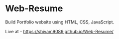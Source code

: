 # Web-Resume
Build Portfolio website using HTML, CSS, JavaScript.

Live at - https://shivam9089.github.io/Web-Resume/
